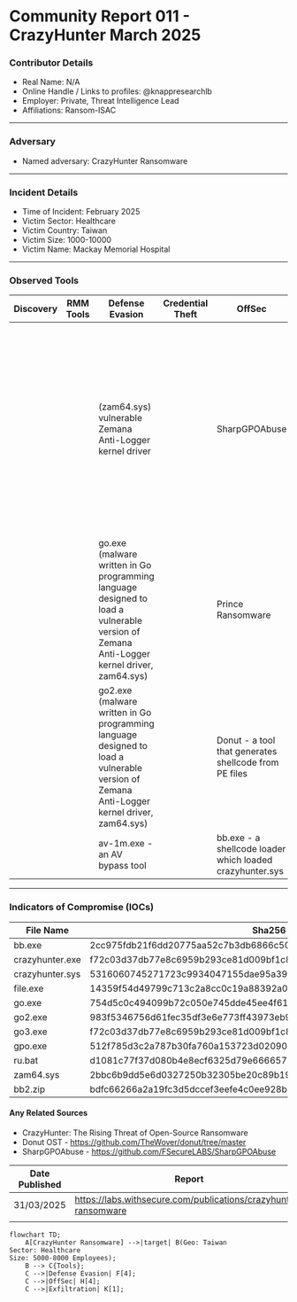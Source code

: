 # Community Report 011 - CrazyHunter March 2025
### Contributor Details

- Real Name: N/A
- Online Handle / Links to profiles: @knappresearchlb
- Employer: Private, Threat Intelligence Lead
- Affiliations: Ransom-ISAC

---
### Adversary

- Named adversary: CrazyHunter Ransomware

---
### Incident Details

- Time of Incident: February 2025
- Victim Sector: Healthcare
- Victim Country: Taiwan
- Victim Size: 1000-10000
- Victim Name: Mackay Memorial Hospital

---
### Observed Tools

| Discovery | RMM Tools | Defense Evasion | Credential Theft | OffSec | Networking | LOLBAS | Exfiltration |
|---|---|---|---|---|---|---|---|
|  |  | (zam64.sys) vulnerable Zemana Anti-Logger kernel driver |  |	SharpGPOAbuse  |  |  | file.exe - a tool capable of hosting/setting up the victim’s machine as a file server or to monitor for files with specific extensions in the specified directory. Based on its capabilities, it is almost certain that this tool is used for data exfiltration |
|  |  | go.exe (malware written in Go programming language designed to load a vulnerable version of Zemana Anti-Logger kernel driver, zam64.sys) |  | Prince Ransomware |  |  |  |
|  |  | go2.exe (malware written in Go programming language designed to load a vulnerable version of Zemana Anti-Logger kernel driver, zam64.sys) |  |   Donut - a tool that generates shellcode from PE files |  |  |  |
|  |  |  av-1m.exe - an AV bypass tool	|  |bb.exe - a shellcode loader which loaded crazyhunter.sys |  |  |  |

---

### Indicators of Compromise (IOCs)

| File Name       | Sha256                                                           |
| --------------- | ---------------------------------------------------------------- |
| bb.exe          | 2cc975fdb21f6dd20775aa52c7b3db6866c50761e22338b08ffc7f7748b2acaa |
| crazyhunter.exe | f72c03d37db77e8c6959b293ce81d009bf1c85f7d3bdaa4f873d3241833c146b |
| crazyhunter.sys | 5316060745271723c9934047155dae95a3920cb6343ca08c93531e1c235861ba |
| file.exe        | 14359f54d49799c713c2a8cc0c19a88392a0c6ad2c383494023008326cd0ba15 |
| go.exe          | 754d5c0c494099b72c050e745dde45ee4f6195c1f559a0f3a0fddba353004db6 |
| go2.exe         | 983f5346756d61fec35df3e6e773ff43973eb96aabaa8094dcbfb5ca17821c81 |
| go3.exe         | f72c03d37db77e8c6959b293ce81d009bf1c85f7d3bdaa4f873d3241833c146b |
| gpo.exe         | 512f785d3c2a787b30fa760a153723d02090c0812d01bb519b670ecfc9780d93 |
| ru.bat          | d1081c77f37d080b4e8ecf6325d79e6666572d8ac96598fe65f9630dda6ec1ec |
| zam64.sys       | 2bbc6b9dd5e6d0327250b32305be20c89b19b56d33a096522ee33f22d8c82ff1 |
| bb2.zip         | bdfc66266a2a19fc3d5dccef3eefe4c0ee928ba5b7abad60bc320218b2082fea |


#### Any Related Sources

- CrazyHunter: The Rising Threat of Open-Source Ransomware
- Donut OST -  https://github.com/TheWover/donut/tree/master
- SharpGPOAbuse - https://github.com/FSecureLABS/SharpGPOAbuse

| Date Published | Report |
|---|---|
| 31/03/2025 | https://labs.withsecure.com/publications/crazyhunter-ransomware|
|   | |


```mermaid
flowchart TD;
    A[CrazyHunter Ransomware] -->|target| B(Geo: Taiwan
Sector: Healthcare
Size: 5000-8000 Employees);
    B --> C{Tools};
    C -->|Defense Evasion| F[4];
    C -->|OffSec| H[4];
    C -->|Exfiltration| K[1];
```
